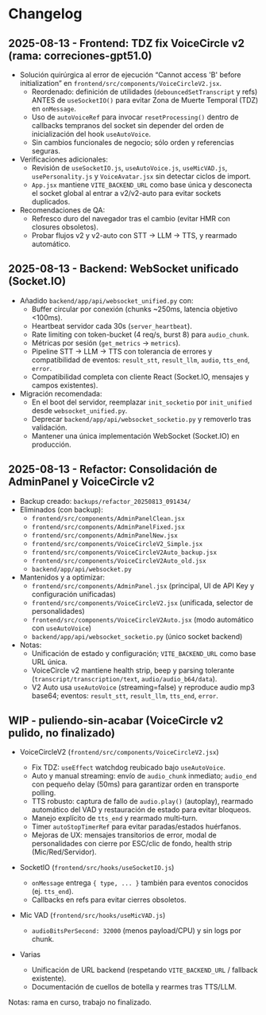 # Changelog

## 2025-08-13 - Frontend: TDZ fix VoiceCircle v2 (rama: correciones-gpt51.0)

- Solución quirúrgica al error de ejecución “Cannot access 'B' before initialization” en `frontend/src/components/VoiceCircleV2.jsx`.
  - Reordenado: definición de utilidades (`debouncedSetTranscript` y refs) ANTES de `useSocketIO()` para evitar Zona de Muerte Temporal (TDZ) en `onMessage`.
  - Uso de `autoVoiceRef` para invocar `resetProcessing()` dentro de callbacks tempranos del socket sin depender del orden de inicialización del hook `useAutoVoice`.
  - Sin cambios funcionales de negocio; sólo orden y referencias seguras.
- Verificaciones adicionales:
  - Revisión de `useSocketIO.js`, `useAutoVoice.js`, `useMicVAD.js`, `usePersonality.js` y `VoiceAvatar.jsx` sin detectar ciclos de import.
  - `App.jsx` mantiene `VITE_BACKEND_URL` como base única y desconecta el socket global al entrar a v2/v2-auto para evitar sockets duplicados.
- Recomendaciones de QA:
  - Refresco duro del navegador tras el cambio (evitar HMR con closures obsoletos).
  - Probar flujos v2 y v2-auto con STT → LLM → TTS, y rearmado automático.

## 2025-08-13 - Backend: WebSocket unificado (Socket.IO)

- Añadido `backend/app/api/websocket_unified.py` con:
  - Buffer circular por conexión (chunks ~250ms, latencia objetivo <100ms).
  - Heartbeat servidor cada 30s (`server_heartbeat`).
  - Rate limiting con token-bucket (4 req/s, burst 8) para `audio_chunk`.
  - Métricas por sesión (`get_metrics` -> `metrics`).
  - Pipeline STT → LLM → TTS con tolerancia de errores y compatibilidad de eventos: `result_stt`, `result_llm`, `audio`, `tts_end`, `error`.
  - Compatibilidad completa con cliente React (Socket.IO, mensajes y campos existentes).
- Migración recomendada:
  - En el boot del servidor, reemplazar `init_socketio` por `init_unified` desde `websocket_unified.py`.
  - Deprecar `backend/app/api/websocket_socketio.py` y removerlo tras validación.
  - Mantener una única implementación WebSocket (Socket.IO) en producción.

## 2025-08-13 - Refactor: Consolidación de AdminPanel y VoiceCircle v2

- Backup creado: `backups/refactor_20250813_091434/`
- Eliminados (con backup):
  - `frontend/src/components/AdminPanelClean.jsx`
  - `frontend/src/components/AdminPanelFixed.jsx`
  - `frontend/src/components/AdminPanelNew.jsx`
  - `frontend/src/components/VoiceCircleV2_Simple.jsx`
  - `frontend/src/components/VoiceCircleV2Auto_backup.jsx`
  - `frontend/src/components/VoiceCircleV2Auto_old.jsx`
  - `backend/app/api/websocket.py`
- Mantenidos y a optimizar:
  - `frontend/src/components/AdminPanel.jsx` (principal, UI de API Key y configuración unificadas)
  - `frontend/src/components/VoiceCircleV2.jsx` (unificada, selector de personalidades)
  - `frontend/src/components/VoiceCircleV2Auto.jsx` (modo automático con `useAutoVoice`)
  - `backend/app/api/websocket_socketio.py` (único socket backend)
- Notas:
  - Unificación de estado y configuración; `VITE_BACKEND_URL` como base URL única.
  - VoiceCircle v2 mantiene health strip, beep y parsing tolerante (`transcript/transcription/text`, `audio/audio_b64/data`).
  - V2 Auto usa `useAutoVoice` (streaming=false) y reproduce audio mp3 base64; eventos: `result_stt`, `result_llm`, `tts_end`, `error`.

## WIP - puliendo-sin-acabar (VoiceCircle v2 pulido, no finalizado)

- VoiceCircleV2 (`frontend/src/components/VoiceCircleV2.jsx`)
  - Fix TDZ: `useEffect` watchdog reubicado bajo `useAutoVoice`.
  - Auto y manual streaming: envío de `audio_chunk` inmediato; `audio_end` con pequeño delay (50ms) para garantizar orden en transporte polling.
  - TTS robusto: captura de fallo de `audio.play()` (autoplay), rearmado automático del VAD y restauración de estado para evitar bloqueos.
  - Manejo explícito de `tts_end` y rearmado multi‑turn.
  - Timer `autoStopTimerRef` para evitar paradas/estados huérfanos.
  - Mejoras de UX: mensajes transitorios de error, modal de personalidades con cierre por ESC/clic de fondo, health strip (Mic/Red/Servidor).

- SocketIO (`frontend/src/hooks/useSocketIO.js`)
  - `onMessage` entrega `{ type, ... }` también para eventos conocidos (ej. `tts_end`).
  - Callbacks en refs para evitar cierres obsoletos.

- Mic VAD (`frontend/src/hooks/useMicVAD.js`)
  - `audioBitsPerSecond: 32000` (menos payload/CPU) y sin logs por chunk.

- Varias
  - Unificación de URL backend (respetando `VITE_BACKEND_URL` / fallback existente).
  - Documentación de cuellos de botella y rearmes tras TTS/LLM.

Notas: rama en curso, trabajo no finalizado.
